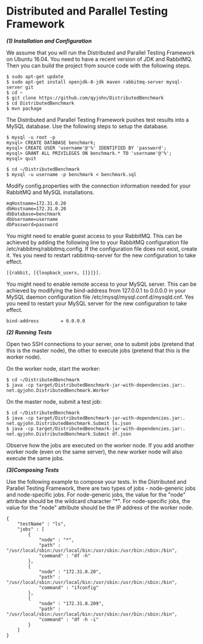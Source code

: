 # Distributed and Parallel Testing Framework


***(1) Installation and Configuration***

We assume that you will run the Distributed and Parallel Testing Framework on Ubuntu 16.04. You need to have a recent version of JDK and RabbitMQ. Then you can build the project from source code with the following steps.

~~~~
$ sudo apt-get update
$ sudo apt-get install openjdk-8-jdk maven rabbitmq-server mysql-server git
$ cd ~
$ git clone https://github.com/qyjohn/DistributedBenchmark
$ cd DistributedBenchmark
$ mvn package
~~~~

The Distributed and Parallel Testing Framework pushes test results into a MySQL database. Use the following steps to setup the database.

~~~~
$ mysql -u root -p
mysql> CREATE DATABASE benchmark;
mysql> CREATE USER 'username'@'%' IDENTIFIED BY 'password';
mysql> GRANT ALL PRIVILEGES ON benchmark.* TO 'username'@'%';
mysql> quit

$ cd ~/DistributedBenchmark
$ mysql -u username -p benchmark < benchmark.sql
~~~~

Modify config.properties with the connection information needed for your RabbitMQ and MySQL installations.

~~~~
mqHostname=172.31.0.20
dbHostname=172.31.0.20
dbDatabase=benchmark
dbUsername=username
dbPassword=password
~~~~

You might need to enable guest access to your RabbitMQ. This can be achieved by adding the following line to your RabbitMQ configuration file /etc/rabbitmq/rabbitmq.config. If the configuration file does not exist, create it. Yes you need to restart rabbitmq-server for the new configuration to take effect. 

~~~~
[{rabbit, [{loopback_users, []}]}].
~~~~

You might need to enable remote access to your MySQL server. This can be achieved by modifying the bind-address from 127.0.0.1 to 0.0.0.0 in your MySQL daemon configuration file /etc/mysql/mysql.conf.d/mysqld.cnf. Yes you need to restart your MySQL server for the new configuration to take effect.

~~~~
bind-address		= 0.0.0.0
~~~~

***(2) Running Tests***

Open two SSH connections to your server, one to submit jobs (pretend that this is the master node), the other to execute jobs (pretend that this is the worker node).

On the worker node, start the worker:

~~~~
$ cd ~/DistributedBenchmark
$ java -cp target/DistributedBenchmark-jar-with-dependencies.jar:. net.qyjohn.DistributedBenchmark.Worker 
~~~~

On the master node, submit a test job:

~~~~
$ cd ~/DistributedBenchmark
$ java -cp target/DistributedBenchmark-jar-with-dependencies.jar:. net.qyjohn.DistributedBenchmark.Submit ls.json
$ java -cp target/DistributedBenchmark-jar-with-dependencies.jar:. net.qyjohn.DistributedBenchmark.Submit df.json
~~~~

Observe how the jobs are executed on the worker node. If you add another worker node (even on the same server), the new worker node will also execute the same jobs.

***(3)Composing Tests***

Use the following example to compose your tests. In the Distributed and Parallel Testing Framework, there are two types of jobs - node-generic jobs and node-specific jobs. For node-generic jobs, the value for the "node" attribute should be the wildcard character "*". For node-specific jobs, the value for the "node" attribute should be the IP address of the worker node. 

~~~~
{
    "testName" : "ls",
    "jobs" : [
        {
            "node" : "*",
            "path" : "/usr/local/sbin:/usr/local/bin:/usr/sbin:/usr/bin:/sbin:/bin",
            "command" : "df -h"
        },
        {
            "node" : "172.31.0.20",
            "path" : "/usr/local/sbin:/usr/local/bin:/usr/sbin:/usr/bin:/sbin:/bin",
            "command" : "ifconfig"
        },
        {
            "node" : "172.31.0.209",
            "path" : "/usr/local/sbin:/usr/local/bin:/usr/sbin:/usr/bin:/sbin:/bin",
            "command" : "df -h -i"
        }
    ]
}
~~~~